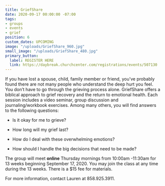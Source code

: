 ```yaml
---
title: GriefShare
date: 2020-09-17 00:00:00 -07:00
tags:
- groups
- events
- grief
position: 6
custom_dates: UPCOMING
image: "/uploads/GriefShare_960.jpg"
small_image: "/uploads/GriefShare_480.jpg"
primary_button:
  label: REGISTER HERE
  link: https://daybreak.churchcenter.com/registrations/events/507130
---
```


If you have lost a spouse, child, family member or friend, you’ve probably found there are not many people who understand the deep hurt you feel. You don’t have to go through the grieving process alone. GriefShare offers a biblical approach to grief recovery and the return to emotional health. Each session includes a video seminar, group discussion and journaling/workbook exercises. Among many others, you will find answers to the following questions:

* Is it okay for me to grieve?

* How long will my grief last?

* How do I deal with these overwhelming emotions?

* How should I handle the big decisions that need to
  be made?

The group will meet **online** Thursday mornings from 10:00am -11:30am for 13 weeks beginning September 17, 2020. You may join the class at any time during the 13 weeks. There is a $15
fee for materials.

For more information, contact Lauren at 858.925.3911.